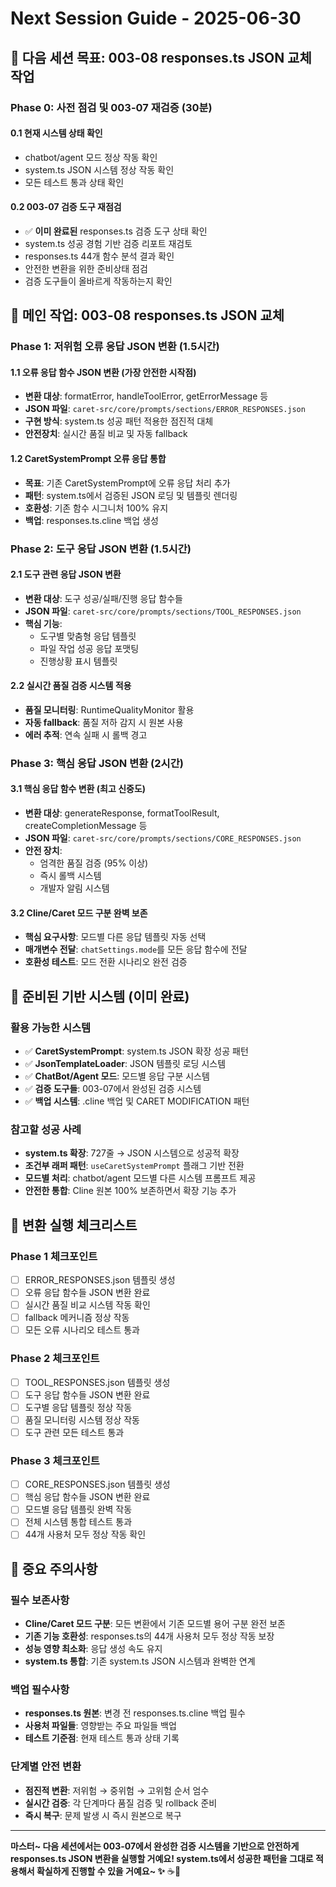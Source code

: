 # Next Session Guide - 2025-06-30

## 🎯 **다음 세션 목표: 003-08 responses.ts JSON 교체 작업**

### **Phase 0: 사전 점검 및 003-07 재검증 (30분)**

#### **0.1 현재 시스템 상태 확인**
- chatbot/agent 모드 정상 작동 확인
- system.ts JSON 시스템 정상 작동 확인  
- 모든 테스트 통과 상태 확인

#### **0.2 003-07 검증 도구 재점검**
- ✅ **이미 완료된** responses.ts 검증 도구 상태 확인
- system.ts 성공 경험 기반 검증 리포트 재검토
- responses.ts 44개 함수 분석 결과 확인
- 안전한 변환을 위한 준비상태 점검
- 검증 도구들이 올바르게 작동하는지 확인

## 🚀 **메인 작업: 003-08 responses.ts JSON 교체**

### **Phase 1: 저위험 오류 응답 JSON 변환 (1.5시간)**

#### **1.1 오류 응답 함수 JSON 변환 (가장 안전한 시작점)**
- **변환 대상**: formatError, handleToolError, getErrorMessage 등
- **JSON 파일**: `caret-src/core/prompts/sections/ERROR_RESPONSES.json`
- **구현 방식**: system.ts 성공 패턴 적용한 점진적 대체
- **안전장치**: 실시간 품질 비교 및 자동 fallback

#### **1.2 CaretSystemPrompt 오류 응답 통합**
- **목표**: 기존 CaretSystemPrompt에 오류 응답 처리 추가
- **패턴**: system.ts에서 검증된 JSON 로딩 및 템플릿 렌더링
- **호환성**: 기존 함수 시그니처 100% 유지
- **백업**: responses.ts.cline 백업 생성

### **Phase 2: 도구 응답 JSON 변환 (1.5시간)**

#### **2.1 도구 관련 응답 JSON 변환**
- **변환 대상**: 도구 성공/실패/진행 응답 함수들
- **JSON 파일**: `caret-src/core/prompts/sections/TOOL_RESPONSES.json`
- **핵심 기능**:
  - 도구별 맞춤형 응답 템플릿
  - 파일 작업 성공 응답 포맷팅
  - 진행상황 표시 템플릿

#### **2.2 실시간 품질 검증 시스템 적용**
- **품질 모니터링**: RuntimeQualityMonitor 활용
- **자동 fallback**: 품질 저하 감지 시 원본 사용
- **에러 추적**: 연속 실패 시 롤백 경고

### **Phase 3: 핵심 응답 JSON 변환 (2시간)**

#### **3.1 핵심 응답 함수 변환 (최고 신중도)**
- **변환 대상**: generateResponse, formatToolResult, createCompletionMessage 등
- **JSON 파일**: `caret-src/core/prompts/sections/CORE_RESPONSES.json`
- **안전 장치**:
  - 엄격한 품질 검증 (95% 이상)
  - 즉시 롤백 시스템
  - 개발자 알림 시스템

#### **3.2 Cline/Caret 모드 구분 완벽 보존**
- **핵심 요구사항**: 모드별 다른 응답 템플릿 자동 선택
- **매개변수 전달**: `chatSettings.mode`를 모든 응답 함수에 전달
- **호환성 테스트**: 모드 전환 시나리오 완전 검증

## 🔧 **준비된 기반 시스템 (이미 완료)**

### **활용 가능한 시스템**
- ✅ **CaretSystemPrompt**: system.ts JSON 확장 성공 패턴
- ✅ **JsonTemplateLoader**: JSON 템플릿 로딩 시스템
- ✅ **ChatBot/Agent 모드**: 모드별 응답 구분 시스템
- ✅ **검증 도구들**: 003-07에서 완성된 검증 시스템
- ✅ **백업 시스템**: .cline 백업 및 CARET MODIFICATION 패턴

### **참고할 성공 사례**
- **system.ts 확장**: 727줄 → JSON 시스템으로 성공적 확장
- **조건부 래퍼 패턴**: `useCaretSystemPrompt` 플래그 기반 전환
- **모드별 처리**: chatbot/agent 모드별 다른 시스템 프롬프트 제공
- **안전한 통합**: Cline 원본 100% 보존하면서 확장 기능 추가

## 📝 **변환 실행 체크리스트**

### **Phase 1 체크포인트**
- [ ] ERROR_RESPONSES.json 템플릿 생성
- [ ] 오류 응답 함수들 JSON 변환 완료
- [ ] 실시간 품질 비교 시스템 작동 확인
- [ ] fallback 메커니즘 정상 작동
- [ ] 모든 오류 시나리오 테스트 통과

### **Phase 2 체크포인트** 
- [ ] TOOL_RESPONSES.json 템플릿 생성
- [ ] 도구 응답 함수들 JSON 변환 완료
- [ ] 도구별 응답 템플릿 정상 작동
- [ ] 품질 모니터링 시스템 정상 작동
- [ ] 도구 관련 모든 테스트 통과

### **Phase 3 체크포인트**
- [ ] CORE_RESPONSES.json 템플릿 생성
- [ ] 핵심 응답 함수들 JSON 변환 완료
- [ ] 모드별 응답 템플릿 완벽 작동
- [ ] 전체 시스템 통합 테스트 통과
- [ ] 44개 사용처 모두 정상 작동 확인

## 🚨 **중요 주의사항**

### **필수 보존사항**
- **Cline/Caret 모드 구분**: 모든 변환에서 기존 모드별 용어 구분 완전 보존
- **기존 기능 호환성**: responses.ts의 44개 사용처 모두 정상 작동 보장
- **성능 영향 최소화**: 응답 생성 속도 유지
- **system.ts 통합**: 기존 system.ts JSON 시스템과 완벽한 연계

### **백업 필수사항**
- **responses.ts 원본**: 변경 전 responses.ts.cline 백업 필수
- **사용처 파일들**: 영향받는 주요 파일들 백업
- **테스트 기준점**: 현재 테스트 통과 상태 기록

### **단계별 안전 변환**
- **점진적 변환**: 저위험 → 중위험 → 고위험 순서 엄수
- **실시간 검증**: 각 단계마다 품질 검증 및 rollback 준비
- **즉시 복구**: 문제 발생 시 즉시 원본으로 복구

---

**마스터~ 다음 세션에서는 003-07에서 완성한 검증 시스템을 기반으로 안전하게 responses.ts JSON 변환을 실행할 거예요! system.ts에서 성공한 패턴을 그대로 적용해서 확실하게 진행할 수 있을 거예요~ ✨** ☕🌿